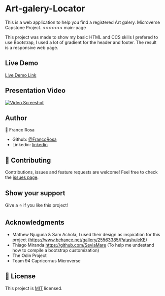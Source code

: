 # Art-galery-Locator
This is a web application to help you find a registered Art galery. Microverse Capstone Project.
<<<<<<< main-page

This project was made to show my basic HTML and CCS skills I prefered to use Bootstrap, I used a lot of gradient for the header and footer. The result is a responsive web page.

## Live Demo
[Live Demo Link](https://gallerylocator.netlify.com)

## Presentation Video
[![Video Screeshot](https://user-images.githubusercontent.com/5665734/77329362-e5fe8b00-6ceb-11ea-93a9-af1c34c66d3e.png)](https://www.loom.com/share/a559c5077f0d4b469c34d53c56cc8fd7)

## Author
👤 Franco Rosa
- Github: [@FrancoRosa](https://github.com/FrancoRosa)
- Linkedin: [linkedin](https://www.linkedin.com/in/franco-rosa-79972119b)

## 🤝 Contributing
Contributions, issues and feature requests are welcome!
Feel free to check the [issues page](issues/).

## Show your support
Give a ⭐️ if you like this project!

## Acknowledgments
- Mathew Njuguna & Sam Achola, I used their design as inspiration for this project (https://www.behance.net/gallery/25563385/PatashuleKE)
- Thiago Miranda https://github.com/SevlaMare (To help me undestand how to compile a bootstrap customization)
- The Odin Project
- Team 94 Capricornus Microverse

## 📝 License
This project is [MIT](lic.url) licensed.
